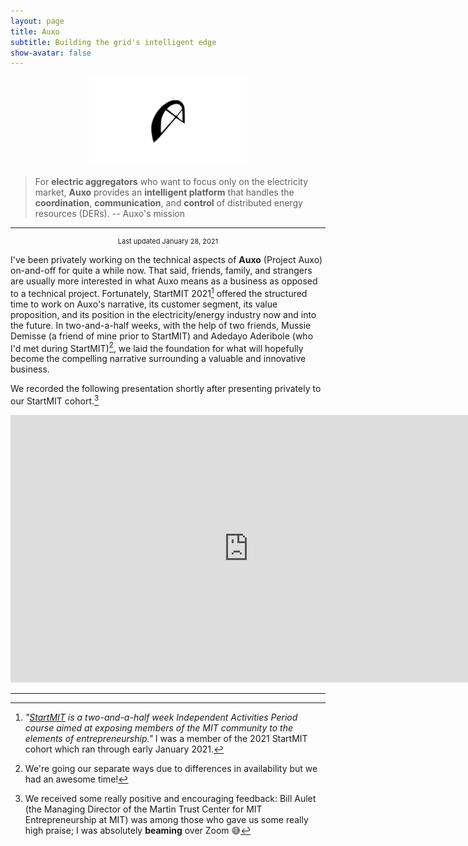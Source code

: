```yaml
---
layout: page
title: Auxo
subtitle: Building the grid's intelligent edge
show-avatar: false
--- 
```


<center><img src="/img/auxo_transparent.png" width="50%" height="50%"/></center>

> For **electric aggregators** who want to focus only on the electricity market, **Auxo** provides an **intelligent platform** that handles the **coordination**, **communication**, and **control** of distributed energy resources (DERs). -- Auxo's mission

---
<center><p style="font-size:11px">Last updated January 28, 2021</p></center>

I've been privately working on the technical aspects of **Auxo** (Project Auxo) on-and-off for quite a while now. That said, friends, family, and strangers are usually more interested in what Auxo means as a business as opposed to a technical project. Fortunately, StartMIT 2021[^1] offered the structured time to work on Auxo's narrative, its customer segment, its value proposition, and its position in the electricity/energy industry now and into the future. In two-and-a-half weeks, with the help of two friends, Mussie Demisse (a friend of mine prior to StartMIT) and Adedayo Aderibole (who I'd met during StartMIT)[^2], we laid the foundation for what will hopefully become the compelling narrative surrounding a valuable and innovative business. 

We recorded the following presentation shortly after presenting privately to our StartMIT cohort.[^3]
 
<div align="center">
<iframe width="761" height="428" src="https://drive.google.com/file/d/1LArENnfKZ3v88TyY-7Fu_Syoa3SUPme6/preview" frameborder="0" allow="accelerometer; encrypted-media; gyroscope; picture-in-picture" allowfullscreen></iframe>
</div>

---

[^1]: *"[StartMIT](https://innovation.mit.edu/resource/startmit/) is a two-and-a-half week Independent Activities Period course aimed at exposing members of the MIT community to the elements of entrepreneurship."* I was a member of the 2021 StartMIT cohort which ran through early January 2021.

[^2]: We're going our separate ways due to differences in availability but we had an awesome time!

[^3]: We received some really positive and encouraging feedback: Bill Aulet (the Managing Director of the Martin Trust Center for MIT Entrepreneurship at MIT) was among those who gave us some really high praise; I was absolutely **beaming** over Zoom 😅
